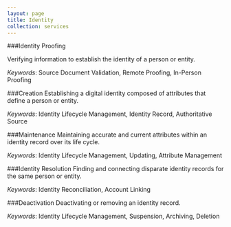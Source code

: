 ```yaml
---
layout: page
title: Identity
collection: services
---
```

###Identity Proofing

Verifying information to establish the identity of a person or entity.

*Keywords*: Source Document Validation, Remote Proofing,     In-Person Proofing 

###Creation
Establishing a digital identity composed of attributes that define a person or entity.

*Keywords*: Identity Lifecycle Management, Identity Record, Authoritative Source

###Maintenance
Maintaining accurate and current attributes within an identity record over its life cycle.

*Keywords*: Identity Lifecycle Management, Updating, Attribute Management

###Identity Resolution
Finding and connecting disparate identity records for the same person or entity.

*Keywords*: Identity Reconciliation, Account Linking 

###Deactivation
Deactivating or removing an identity record.

*Keywords*: Identity Lifecycle Management, Suspension, Archiving, Deletion
